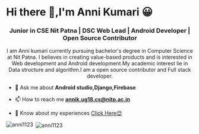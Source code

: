<h1>Hi there 👋,I'm Anni Kumari 😀</h1>

<!--
**Anni1123/Anni1123** is a ✨ _special_ ✨ repository because its `README.md` (this file) appears on your GitHub profile.
-->
<h3 align="center">Junior in CSE Nit Patna | DSC Web Lead | Android Developer | Open Source Contributor</h3>

<!--
- 👨‍💻Visit My Portfolio site [](https://anni1123.github.io/MyPortfolio/)
-->

<p align="center">I am Anni kumari currently pursuing bachelor's degree in Computer Science at Nit Patna. I believes in creating value-based products and is interested in Web development and Android development.My academic interest lie in Data structure and algorithm.I am a open source contributor and Full stack developer.</p>


- 💬 Ask me about **Android studio,Django,Firebase**

- 📫 How to reach me **annik.ug18.cs@nitp.ac.in**

- 📄 Know about my experiences [Click Here😊](https://drive.google.com/file/d/192SjUpRNG6jcMvjJM9dlXdXiRUrDv7go/view)

<!--
- ⚡ Fun fact **If I won award for laziness.I will send somebody to pick it for me😂😂**

-->
<p><img align="left" src="https://github-readme-stats.vercel.app/api/top-langs/?username=anni1123&layout=compact&hide=html&theme=radical" alt="anni1123" /></p>

<p>&nbsp;<img align="center" src="https://github-readme-stats.vercel.app/api?username=anni1123&show_icons=true&theme=radical&count_private=true" alt="anni1123" /></p>


